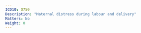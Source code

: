 ```yaml
---
ICD10: O750
Description: "Maternal distress during labour and delivery"
Matters: No
Weight: 0
---
```


